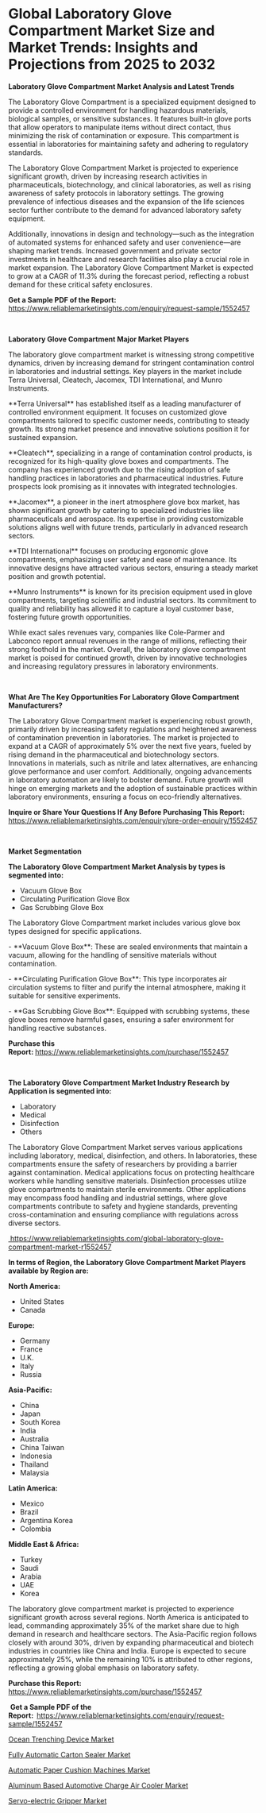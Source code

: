 <p><h1>Global Laboratory Glove Compartment Market Size and Market Trends: Insights and Projections from 2025 to 2032</h1></p><p><strong>Laboratory Glove Compartment Market Analysis and Latest Trends</strong></p>
<p><p>The Laboratory Glove Compartment is a specialized equipment designed to provide a controlled environment for handling hazardous materials, biological samples, or sensitive substances. It features built-in glove ports that allow operators to manipulate items without direct contact, thus minimizing the risk of contamination or exposure. This compartment is essential in laboratories for maintaining safety and adhering to regulatory standards.</p><p>The Laboratory Glove Compartment Market is projected to experience significant growth, driven by increasing research activities in pharmaceuticals, biotechnology, and clinical laboratories, as well as rising awareness of safety protocols in laboratory settings. The growing prevalence of infectious diseases and the expansion of the life sciences sector further contribute to the demand for advanced laboratory safety equipment. </p><p>Additionally, innovations in design and technology—such as the integration of automated systems for enhanced safety and user convenience—are shaping market trends. Increased government and private sector investments in healthcare and research facilities also play a crucial role in market expansion. The Laboratory Glove Compartment Market is expected to grow at a CAGR of 11.3% during the forecast period, reflecting a robust demand for these critical safety enclosures.</p></p>
<p><strong>Get a Sample PDF of the Report:&nbsp;</strong> <a href="https://www.reliablemarketinsights.com/enquiry/request-sample/1552457?utm_campaign=2013&utm_medium=2&utm_source=Github&utm_content=ia&utm_term=27022025&utm_id=laboratory-glove-compartment">https://www.reliablemarketinsights.com/enquiry/request-sample/1552457</a></p>
<p>&nbsp;</p>
<p><strong>Laboratory Glove Compartment Major Market Players</strong></p>
<p><p>The laboratory glove compartment market is witnessing strong competitive dynamics, driven by increasing demand for stringent contamination control in laboratories and industrial settings. Key players in the market include Terra Universal, Cleatech, Jacomex, TDI International, and Munro Instruments.</p><p>**Terra Universal** has established itself as a leading manufacturer of controlled environment equipment. It focuses on customized glove compartments tailored to specific customer needs, contributing to steady growth. Its strong market presence and innovative solutions position it for sustained expansion.</p><p>**Cleatech**, specializing in a range of contamination control products, is recognized for its high-quality glove boxes and compartments. The company has experienced growth due to the rising adoption of safe handling practices in laboratories and pharmaceutical industries. Future prospects look promising as it innovates with integrated technologies.</p><p>**Jacomex**, a pioneer in the inert atmosphere glove box market, has shown significant growth by catering to specialized industries like pharmaceuticals and aerospace. Its expertise in providing customizable solutions aligns well with future trends, particularly in advanced research sectors.</p><p>**TDI International** focuses on producing ergonomic glove compartments, emphasizing user safety and ease of maintenance. Its innovative designs have attracted various sectors, ensuring a steady market position and growth potential.</p><p>**Munro Instruments** is known for its precision equipment used in glove compartments, targeting scientific and industrial sectors. Its commitment to quality and reliability has allowed it to capture a loyal customer base, fostering future growth opportunities.</p><p>While exact sales revenues vary, companies like Cole-Parmer and Labconco report annual revenues in the range of millions, reflecting their strong foothold in the market. Overall, the laboratory glove compartment market is poised for continued growth, driven by innovative technologies and increasing regulatory pressures in laboratory environments.</p></p>
<p>&nbsp;</p>
<p><strong>What Are The Key Opportunities For Laboratory Glove Compartment Manufacturers?</strong></p>
<p><p>The Laboratory Glove Compartment market is experiencing robust growth, primarily driven by increasing safety regulations and heightened awareness of contamination prevention in laboratories. The market is projected to expand at a CAGR of approximately 5% over the next five years, fueled by rising demand in the pharmaceutical and biotechnology sectors. Innovations in materials, such as nitrile and latex alternatives, are enhancing glove performance and user comfort. Additionally, ongoing advancements in laboratory automation are likely to bolster demand. Future growth will hinge on emerging markets and the adoption of sustainable practices within laboratory environments, ensuring a focus on eco-friendly alternatives.</p></p>
<p><strong>Inquire or Share Your Questions If Any Before Purchasing This Report:</strong> <a href="https://www.reliablemarketinsights.com/enquiry/pre-order-enquiry/1552457?utm_campaign=2013&utm_medium=2&utm_source=Github&utm_content=ia&utm_term=27022025&utm_id=laboratory-glove-compartment">https://www.reliablemarketinsights.com/enquiry/pre-order-enquiry/1552457</a></p>
<p>&nbsp;</p>
<p><strong>Market Segmentation</strong></p>
<p><strong>The Laboratory Glove Compartment Market Analysis by types is segmented into:</strong></p>
<p><ul><li>Vacuum Glove Box</li><li>Circulating Purification Glove Box</li><li>Gas Scrubbing Glove Box</li></ul></p>
<p><p>The Laboratory Glove Compartment market includes various glove box types designed for specific applications. </p><p>- **Vacuum Glove Box**: These are sealed environments that maintain a vacuum, allowing for the handling of sensitive materials without contamination. </p><p>- **Circulating Purification Glove Box**: This type incorporates air circulation systems to filter and purify the internal atmosphere, making it suitable for sensitive experiments. </p><p>- **Gas Scrubbing Glove Box**: Equipped with scrubbing systems, these glove boxes remove harmful gases, ensuring a safer environment for handling reactive substances.</p></p>
<p><strong>Purchase this Report:&nbsp;</strong><a href="https://www.reliablemarketinsights.com/purchase/1552457?utm_campaign=2013&utm_medium=2&utm_source=Github&utm_content=ia&utm_term=27022025&utm_id=laboratory-glove-compartment">https://www.reliablemarketinsights.com/purchase/1552457</a></p>
<p>&nbsp;</p>
<p><strong>The Laboratory Glove Compartment Market Industry Research by Application is segmented into:</strong></p>
<p><ul><li>Laboratory</li><li>Medical</li><li>Disinfection</li><li>Others</li></ul></p>
<p><p>The Laboratory Glove Compartment Market serves various applications including laboratory, medical, disinfection, and others. In laboratories, these compartments ensure the safety of researchers by providing a barrier against contamination. Medical applications focus on protecting healthcare workers while handling sensitive materials. Disinfection processes utilize glove compartments to maintain sterile environments. Other applications may encompass food handling and industrial settings, where glove compartments contribute to safety and hygiene standards, preventing cross-contamination and ensuring compliance with regulations across diverse sectors.</p></p>
<p><a href="https://www.reliablemarketinsights.com/global-laboratory-glove-compartment-market-r1552457?utm_campaign=2013&utm_medium=2&utm_source=Github&utm_content=ia&utm_term=27022025&utm_id=laboratory-glove-compartment">&nbsp;https://www.reliablemarketinsights.com/global-laboratory-glove-compartment-market-r1552457</a></p>
<p><strong>In terms of Region, the Laboratory Glove Compartment Market Players available by Region are:</strong></p>
<p>
    <p> <strong> North America: </strong>
        <ul>
            <li>United States</li>
            <li>Canada</li>
        </ul>
        </p> 
    <p> <strong> Europe: </strong>
        <ul>
            <li>Germany</li>
            <li>France</li>
            <li>U.K.</li>
            <li>Italy</li>
            <li>Russia</li>
        </ul>
        </p> 
    <p> <strong> Asia-Pacific: </strong>
        <ul>
            <li>China</li>
            <li>Japan</li>
            <li>South Korea</li>
            <li>India</li>
            <li>Australia</li>
            <li>China Taiwan</li>
            <li>Indonesia</li>
            <li>Thailand</li>
            <li>Malaysia</li>
        </ul>
        </p> 
    <p> <strong> Latin America: </strong>
        <ul>
            <li>Mexico</li>
            <li>Brazil</li>
            <li>Argentina Korea</li>
            <li>Colombia</li>
        </ul>
        </p> 
    <p> <strong> Middle East & Africa: </strong>
        <ul>
            <li>Turkey</li>
            <li>Saudi</li>
            <li>Arabia</li>
            <li>UAE</li>
            <li>Korea</li>
        </ul>
    </p>
    </p>
<p><p>The laboratory glove compartment market is projected to experience significant growth across several regions. North America is anticipated to lead, commanding approximately 35% of the market share due to high demand in research and healthcare sectors. The Asia-Pacific region follows closely with around 30%, driven by expanding pharmaceutical and biotech industries in countries like China and India. Europe is expected to secure approximately 25%, while the remaining 10% is attributed to other regions, reflecting a growing global emphasis on laboratory safety.</p></p>
<p><strong>Purchase this Report: </strong><a href="https://www.reliablemarketinsights.com/purchase/1552457?utm_campaign=2013&utm_medium=2&utm_source=Github&utm_content=ia&utm_term=27022025&utm_id=laboratory-glove-compartment">https://www.reliablemarketinsights.com/purchase/1552457</a></p>
<p>&nbsp;<strong>Get a Sample PDF of the Report:&nbsp;&nbsp;</strong><a href="https://www.reliablemarketinsights.com/enquiry/request-sample/1552457?utm_campaign=2013&utm_medium=2&utm_source=Github&utm_content=ia&utm_term=27022025&utm_id=laboratory-glove-compartment">https://www.reliablemarketinsights.com/enquiry/request-sample/1552457</a></p>
<p><strong></strong></p>
<p><p><a href="https://github.com/reahmmunises/Market-Research-Report-List-1/blob/main/ocean-trenching-device-market.md?utm_campaign=2013&utm_medium=2&utm_source=Github&utm_content=ia&utm_term=27022025&utm_id=laboratory-glove-compartment">Ocean Trenching Device Market</a></p><p><a href="https://github.com/moratronak3q/Market-Research-Report-List-1/blob/main/fully-automatic-carton-sealer-market.md?utm_campaign=2013&utm_medium=2&utm_source=Github&utm_content=ia&utm_term=27022025&utm_id=laboratory-glove-compartment">Fully Automatic Carton Sealer Market</a></p><p><a href="https://github.com/luluanaehut2/Market-Research-Report-List-1/blob/main/automatic-paper-cushion-machines-market.md?utm_campaign=2013&utm_medium=2&utm_source=Github&utm_content=ia&utm_term=27022025&utm_id=laboratory-glove-compartment">Automatic Paper Cushion Machines Market</a></p><p><a href="https://github.com/marawiokeson8/Market-Research-Report-List-1/blob/main/aluminum-based-automotive-charge-air-cooler-market.md?utm_campaign=2013&utm_medium=2&utm_source=Github&utm_content=ia&utm_term=27022025&utm_id=laboratory-glove-compartment">Aluminum Based Automotive Charge Air Cooler Market</a></p><p><a href="https://github.com/jugutstam/Market-Research-Report-List-1/blob/main/servo-electric-gripper-market.md?utm_campaign=2013&utm_medium=2&utm_source=Github&utm_content=ia&utm_term=27022025&utm_id=laboratory-glove-compartment">Servo-electric Gripper Market</a></p></p>
